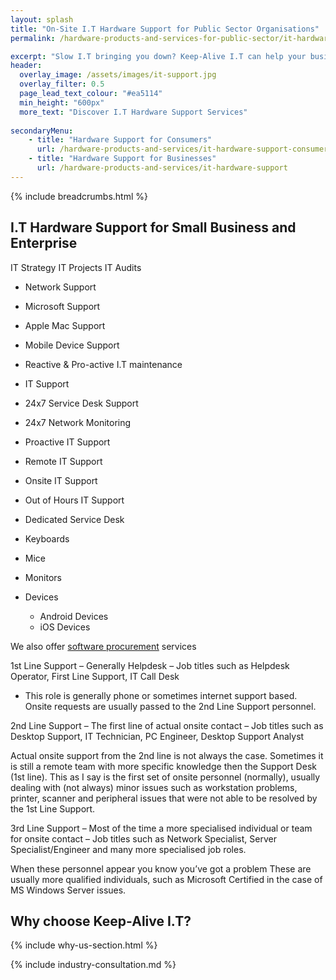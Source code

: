 ```yaml
---
layout: splash
title: "On-Site I.T Hardware Support for Public Sector Organisations"
permalink: /hardware-products-and-services-for-public-sector/it-hardware-support

excerpt: "Slow I.T bringing you down? Keep-Alive I.T can help your business with a range of 1st, 2nd, and 3rd line technical support services."
header:
  overlay_image: /assets/images/it-support.jpg
  overlay_filter: 0.5 
  page_lead_text_colour: "#ea5114"
  min_height: "600px"
  more_text: "Discover I.T Hardware Support Services"
  
secondaryMenu:
    - title: "Hardware Support for Consumers"
      url: /hardware-products-and-services/it-hardware-support-consumer
    - title: "Hardware Support for Businesses"
      url: /hardware-products-and-services/it-hardware-support
---
```


{% include breadcrumbs.html %}

## <i class="fas fa-microchip page-title-icon" aria-hidden="true"></i> I.T Hardware Support for Small Business and Enterprise

IT Strategy
IT Projects
IT Audits

- Network Support
- Microsoft Support
- Apple Mac Support
- Mobile Device Support

- Reactive & Pro-active I.T maintenance

- IT Support
- 24x7 Service Desk Support
- 24x7 Network Monitoring
- Proactive IT Support
- Remote IT Support
- Onsite IT Support
- Out of Hours IT Support
- Dedicated Service Desk

- Keyboards
- Mice
- Monitors

- Devices
    - Android Devices
    - iOS Devices

We also offer <a href="/">software procurement</a> services


1st Line Support – Generally Helpdesk – Job titles such as Helpdesk Operator, First Line Support, IT Call Desk

- This role is generally phone or sometimes internet support based. Onsite requests are usually passed to the 2nd Line Support personnel.

2nd Line Support – The first line of actual onsite contact – Job titles such as Desktop Support, IT Technician, PC Engineer, Desktop Support Analyst

Actual onsite support from the 2nd line is not always the case. Sometimes it is still a remote team with more specific knowledge then the Support Desk (1st line). This as I say is the first set of onsite personnel (normally), usually dealing with (not always) minor issues such as workstation problems, printer, scanner and peripheral issues that were not able to be resolved by the 1st Line Support.

3rd Line Support – Most of the time a more specialised individual or team for onsite contact – Job titles such as Network Specialist, Server Specialist/Engineer and many more specialised job roles.

When these personnel appear you know you’ve got a problem These are usually more qualified individuals, such as Microsoft Certified in the case of MS Windows Server issues.

## Why choose Keep-Alive I.T?
{% include why-us-section.html %}

{% include industry-consultation.md %}
